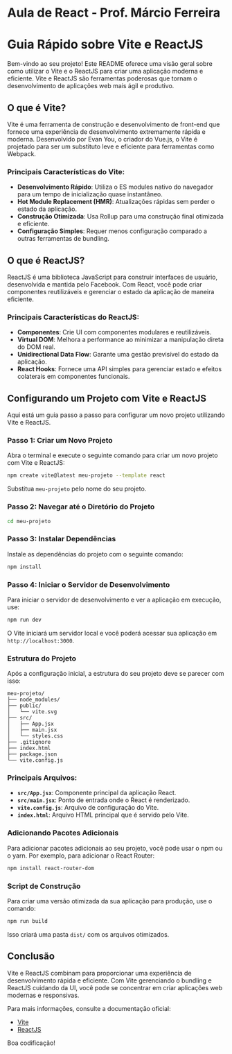 
# Aula de React - Prof. Márcio Ferreira
# Guia Rápido sobre Vite e ReactJS

Bem-vindo ao seu projeto! Este README oferece uma visão geral sobre como utilizar o Vite e o ReactJS para criar uma aplicação moderna e eficiente. Vite e ReactJS são ferramentas poderosas que tornam o desenvolvimento de aplicações web mais ágil e produtivo.

## O que é Vite?

Vite é uma ferramenta de construção e desenvolvimento de front-end que fornece uma experiência de desenvolvimento extremamente rápida e moderna. Desenvolvido por Evan You, o criador do Vue.js, o Vite é projetado para ser um substituto leve e eficiente para ferramentas como Webpack.

### Principais Características do Vite:

- **Desenvolvimento Rápido**: Utiliza o ES modules nativo do navegador para um tempo de inicialização quase instantâneo.
- **Hot Module Replacement (HMR)**: Atualizações rápidas sem perder o estado da aplicação.
- **Construção Otimizada**: Usa Rollup para uma construção final otimizada e eficiente.
- **Configuração Simples**: Requer menos configuração comparado a outras ferramentas de bundling.

## O que é ReactJS?

ReactJS é uma biblioteca JavaScript para construir interfaces de usuário, desenvolvida e mantida pelo Facebook. Com React, você pode criar componentes reutilizáveis e gerenciar o estado da aplicação de maneira eficiente.

### Principais Características do ReactJS:

- **Componentes**: Crie UI com componentes modulares e reutilizáveis.
- **Virtual DOM**: Melhora a performance ao minimizar a manipulação direta do DOM real.
- **Unidirectional Data Flow**: Garante uma gestão previsível do estado da aplicação.
- **React Hooks**: Fornece uma API simples para gerenciar estado e efeitos colaterais em componentes funcionais.

## Configurando um Projeto com Vite e ReactJS

Aqui está um guia passo a passo para configurar um novo projeto utilizando Vite e ReactJS.

### Passo 1: Criar um Novo Projeto

Abra o terminal e execute o seguinte comando para criar um novo projeto com Vite e ReactJS:

```bash
npm create vite@latest meu-projeto --template react
```

Substitua `meu-projeto` pelo nome do seu projeto.

### Passo 2: Navegar até o Diretório do Projeto

```bash
cd meu-projeto
```

### Passo 3: Instalar Dependências

Instale as dependências do projeto com o seguinte comando:

```bash
npm install
```

### Passo 4: Iniciar o Servidor de Desenvolvimento

Para iniciar o servidor de desenvolvimento e ver a aplicação em execução, use:

```bash
npm run dev
```

O Vite iniciará um servidor local e você poderá acessar sua aplicação em `http://localhost:3000`.

### Estrutura do Projeto

Após a configuração inicial, a estrutura do seu projeto deve se parecer com isso:

```
meu-projeto/
├── node_modules/
├── public/
│   └── vite.svg
├── src/
│   ├── App.jsx
│   ├── main.jsx
│   └── styles.css
├── .gitignore
├── index.html
├── package.json
└── vite.config.js
```

### Principais Arquivos:

- **`src/App.jsx`**: Componente principal da aplicação React.
- **`src/main.jsx`**: Ponto de entrada onde o React é renderizado.
- **`vite.config.js`**: Arquivo de configuração do Vite.
- **`index.html`**: Arquivo HTML principal que é servido pelo Vite.

### Adicionando Pacotes Adicionais

Para adicionar pacotes adicionais ao seu projeto, você pode usar o npm ou o yarn. Por exemplo, para adicionar o React Router:

```bash
npm install react-router-dom
```

### Script de Construção

Para criar uma versão otimizada da sua aplicação para produção, use o comando:

```bash
npm run build
```

Isso criará uma pasta `dist/` com os arquivos otimizados.

## Conclusão

Vite e ReactJS combinam para proporcionar uma experiência de desenvolvimento rápida e eficiente. Com Vite gerenciando o bundling e ReactJS cuidando da UI, você pode se concentrar em criar aplicações web modernas e responsivas.

Para mais informações, consulte a documentação oficial:

- [Vite](https://vitejs.dev/)
- [ReactJS](https://reactjs.org/)

Boa codificação!

